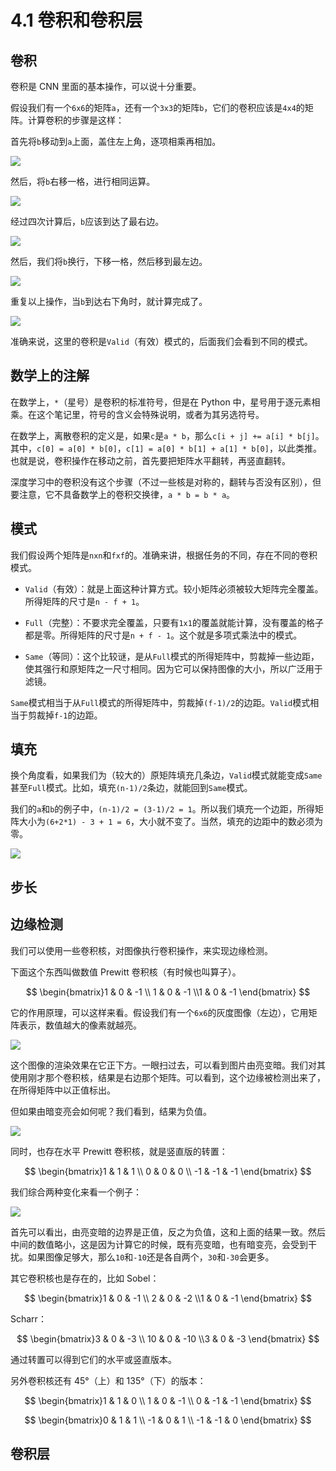 # 4.1 卷积和卷积层

## 卷积

卷积是 CNN 里面的基本操作，可以说十分重要。

假设我们有一个`6x6`的矩阵`a`，还有一个`3x3`的矩阵`b`，它们的卷积应该是`4x4`的矩阵。计算卷积的步骤是这样：

首先将`b`移动到`a`上面，盖住左上角，逐项相乘再相加。

![](img/4-1-1.jpg)

然后，将`b`右移一格，进行相同运算。

![](img/4-1-2.jpg)

经过四次计算后，`b`应该到达了最右边。

![](img/4-1-3.jpg)

然后，我们将`b`换行，下移一格，然后移到最左边。

![](img/4-1-4.jpg)

重复以上操作，当`b`到达右下角时，就计算完成了。

![](img/4-1-5.jpg)

准确来说，这里的卷积是`Valid`（有效）模式的，后面我们会看到不同的模式。

## 数学上的注解

在数学上，`*`（星号）是卷积的标准符号，但是在 Python 中，星号用于逐元素相乘。在这个笔记里，符号的含义会特殊说明，或者为其另选符号。

在数学上，离散卷积的定义是，如果`c`是`a * b`，那么`c[i + j] += a[i] * b[j]`。其中，`c[0] = a[0] * b[0]`，`c[1] = a[0] * b[1] + a[1] * b[0]`，以此类推。也就是说，卷积操作在移动之前，首先要把矩阵水平翻转，再竖直翻转。

深度学习中的卷积没有这个步骤（不过一些核是对称的，翻转与否没有区别），但要注意，它不具备数学上的卷积交换律，`a * b = b * a`。

## 模式

我们假设两个矩阵是`nxn`和`fxf`的。准确来讲，根据任务的不同，存在不同的卷积模式。

+   `Valid`（有效）：就是上面这种计算方式。较小矩阵必须被较大矩阵完全覆盖。所得矩阵的尺寸是`n - f + 1`。

+   `Full`（完整）：不要求完全覆盖，只要有`1x1`的覆盖就能计算，没有覆盖的格子都是零。所得矩阵的尺寸是`n + f - 1`。这个就是多项式乘法中的模式。

+   `Same`（等同）：这个比较谜，是从`Full`模式的所得矩阵中，剪裁掉一些边距，使其强行和原矩阵之一尺寸相同。因为它可以保持图像的大小，所以广泛用于滤镜。

`Same`模式相当于从`Full`模式的所得矩阵中，剪裁掉`(f-1)/2`的边距。`Valid`模式相当于剪裁掉`f-1`的边距。

## 填充

换个角度看，如果我们为（较大的）原矩阵填充几条边，`Valid`模式就能变成`Same`甚至`Full`模式。比如，填充`(n-1)/2`条边，就能回到`Same`模式。

我们的`a`和`b`的例子中，`(n-1)/2 = (3-1)/2 = 1`。所以我们填充一个边距，所得矩阵大小为`(6+2*1) - 3 + 1 = 6`，大小就不变了。当然，填充的边距中的数必须为零。

![](img/4-1-6.jpg)

## 步长

## 边缘检测

我们可以使用一些卷积核，对图像执行卷积操作，来实现边缘检测。

下面这个东西叫做数值 Prewitt 卷积核（有时候也叫算子）。

$$
\begin{bmatrix}1 & 0 & -1 \\ 1 & 0 & -1 \\1 & 0 & -1 \end{bmatrix}
$$

它的作用原理，可以这样来看。假设我们有一个`6x6`的灰度图像（左边），它用矩阵表示，数值越大的像素就越亮。

![](img/4-1-7.jpg)

这个图像的渲染效果在它正下方。一眼扫过去，可以看到图片由亮变暗。我们对其使用刚才那个卷积核，结果是右边那个矩阵。可以看到，这个边缘被检测出来了，在所得矩阵中以正值标出。

但如果由暗变亮会如何呢？我们看到，结果为负值。

![](img/4-1-8.jpg)

同时，也存在水平 Prewitt 卷积核，就是竖直版的转置：

$$
\begin{bmatrix}1 & 1 & 1 \\ 0 & 0 & 0 \\ -1 & -1 & -1 \end{bmatrix}
$$

我们综合两种变化来看一个例子：

![](img/4-1-9.jpg)

首先可以看出，由亮变暗的边界是正值，反之为负值，这和上面的结果一致。然后中间的数值略小，这是因为计算它的时候，既有亮变暗，也有暗变亮，会受到干扰。如果图像足够大，那么`10`和`-10`还是各自两个，`30`和`-30`会更多。

其它卷积核也是存在的，比如 Sobel：

$$
\begin{bmatrix}1 & 0 & -1 \\ 2 & 0 & -2 \\1 & 0 & -1 \end{bmatrix}
$$

Scharr：

$$
\begin{bmatrix}3 & 0 & -3 \\ 10 & 0 & -10 \\3 & 0 & -3 \end{bmatrix}
$$

通过转置可以得到它们的水平或竖直版本。

另外卷积核还有 45°（上）和 135°（下）的版本：

$$
\begin{bmatrix}1 & 1 & 0 \\ 1 & 0 & -1 \\ 0 & -1 & -1 \end{bmatrix}
$$

$$
\begin{bmatrix}0 & 1 & 1 \\ -1 & 0 & 1 \\ -1 & -1 & 0 \end{bmatrix}
$$

## 卷积层



